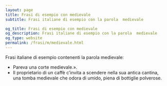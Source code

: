```yaml
---
layout: page
title: Frasi di esempio con medievale 
subtitle: Frasi italiane di esempio con la parola  medievale

og_title: Frasi di esempio con medievale 
og_description: Frasi italiane di esempio con la parola  medievale
og_type: website
permalink: /frasi/m/medievale.html
---
```


Frasi italiane di esempio contenenti la parola medievale:


- Pareva una corte medievale.».
- Il proprietario di un caffè c’invita a scendere nella sua antica cantina, una tomba medievale che odora di umido, piena di bottiglie polverose.
